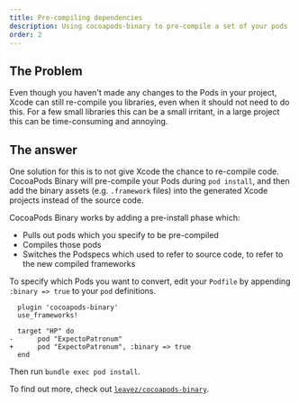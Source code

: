 ```yaml
---
title: Pre-compiling dependencies
description: Using cocoapods-binary to pre-compile a set of your pods
order: 2
---
```


## The Problem

Even though you haven't made any changes to the Pods in your project, Xcode can still re-compile you libraries, even 
when it should not need to do this. For a few small libraries this can be a small irritant, in a large project 
this can be time-consuming and annoying.

## The answer

One solution for this is to not give Xcode the chance to re-compile code. CocoaPods Binary will pre-compile your Pods during 
`pod install`, and then add the binary assets (e.g. `.framework` files) into the generated Xcode projects instead of the source code. 

CocoaPods Binary works by adding a pre-install phase which:

- Pulls out pods which you specify to be pre-compiled
- Compiles those pods
- Switches the Podspecs which used to refer to source code, to refer to the new compiled frameworks

To specify which Pods you want to convert, edit your `Podfile` by appending `:binary => true` to your `pod` definitions.

<pre><code>  plugin 'cocoapods-binary'
  use_frameworks!

  target "HP" do
-      pod "ExpectoPatronum"
+      pod "ExpectoPatronum", :binary => true
  end
</code></pre>

Then run `bundle exec pod install`.

To find out more, check out [`leavez/cocoapods-binary`](https://github.com/leavez/cocoapods-binary).
